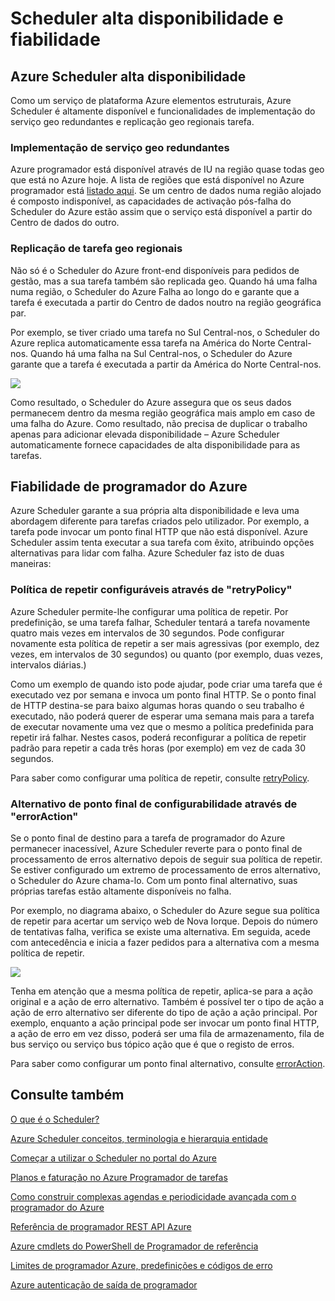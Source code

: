 <properties
 pageTitle="Scheduler alta disponibilidade e fiabilidade"
 description="Scheduler alta disponibilidade e fiabilidade"
 services="scheduler"
 documentationCenter=".NET"
 authors="derek1ee"
 manager="kevinlam1"
 editor=""/>
<tags
 ms.service="scheduler"
 ms.workload="infrastructure-services"
 ms.tgt_pltfrm="na"
 ms.devlang="dotnet"
 ms.topic="article"
 ms.date="08/16/2016"
 ms.author="deli"/>


# <a name="scheduler-high-availability-and-reliability"></a>Scheduler alta disponibilidade e fiabilidade

## <a name="azure-scheduler-high-availability"></a>Azure Scheduler alta disponibilidade

Como um serviço de plataforma Azure elementos estruturais, Azure Scheduler é altamente disponível e funcionalidades de implementação do serviço geo redundantes e replicação geo regionais tarefa.

### <a name="geo-redundant-service-deployment"></a>Implementação de serviço geo redundantes

Azure programador está disponível através de IU na região quase todas geo que está no Azure hoje. A lista de regiões que está disponível no Azure programador está [listado aqui](https://azure.microsoft.com/regions/#services). Se um centro de dados numa região alojado é composto indisponível, as capacidades de activação pós-falha do Scheduler do Azure estão assim que o serviço está disponível a partir do Centro de dados do outro.

### <a name="geo-regional-job-replication"></a>Replicação de tarefa geo regionais

Não só é o Scheduler do Azure front-end disponíveis para pedidos de gestão, mas a sua tarefa também são replicada geo. Quando há uma falha numa região, o Scheduler do Azure Falha ao longo do e garante que a tarefa é executada a partir do Centro de dados noutro na região geográfica par.

Por exemplo, se tiver criado uma tarefa no Sul Central-nos, o Scheduler do Azure replica automaticamente essa tarefa na América do Norte Central-nos. Quando há uma falha na Sul Central-nos, o Scheduler do Azure garante que a tarefa é executada a partir da América do Norte Central-nos. 

![][1]

Como resultado, o Scheduler do Azure assegura que os seus dados permanecem dentro da mesma região geográfica mais amplo em caso de uma falha do Azure. Como resultado, não precisa de duplicar o trabalho apenas para adicionar elevada disponibilidade – Azure Scheduler automaticamente fornece capacidades de alta disponibilidade para as tarefas.

## <a name="azure-scheduler-reliability"></a>Fiabilidade de programador do Azure

Azure Scheduler garante a sua própria alta disponibilidade e leva uma abordagem diferente para tarefas criados pelo utilizador. Por exemplo, a tarefa pode invocar um ponto final HTTP que não está disponível. Azure Scheduler assim tenta executar a sua tarefa com êxito, atribuindo opções alternativas para lidar com falha. Azure Scheduler faz isto de duas maneiras:

### <a name="configurable-retry-policy-via-retrypolicy"></a>Política de repetir configuráveis através de "retryPolicy"

Azure Scheduler permite-lhe configurar uma política de repetir. Por predefinição, se uma tarefa falhar, Scheduler tentará a tarefa novamente quatro mais vezes em intervalos de 30 segundos. Pode configurar novamente esta política de repetir a ser mais agressivas (por exemplo, dez vezes, em intervalos de 30 segundos) ou quanto (por exemplo, duas vezes, intervalos diárias.)

Como um exemplo de quando isto pode ajudar, pode criar uma tarefa que é executado vez por semana e invoca um ponto final HTTP. Se o ponto final de HTTP destina-se para baixo algumas horas quando o seu trabalho é executado, não poderá querer de esperar uma semana mais para a tarefa de executar novamente uma vez que o mesmo a política predefinida para repetir irá falhar. Nestes casos, poderá reconfigurar a política de repetir padrão para repetir a cada três horas (por exemplo) em vez de cada 30 segundos.

Para saber como configurar uma política de repetir, consulte [retryPolicy](scheduler-concepts-terms.md#retrypolicy).

### <a name="alternate-endpoint-configurability-via-erroraction"></a>Alternativo de ponto final de configurabilidade através de "errorAction"

Se o ponto final de destino para a tarefa de programador do Azure permanecer inacessível, Azure Scheduler reverte para o ponto final de processamento de erros alternativo depois de seguir sua política de repetir. Se estiver configurado um extremo de processamento de erros alternativo, o Scheduler do Azure chama-lo. Com um ponto final alternativo, suas próprias tarefas estão altamente disponíveis no falha.

Por exemplo, no diagrama abaixo, o Scheduler do Azure segue sua política de repetir para acertar um serviço web de Nova Iorque. Depois do número de tentativas falha, verifica se existe uma alternativa. Em seguida, acede com antecedência e inicia a fazer pedidos para a alternativa com a mesma política de repetir.

![][2]

Tenha em atenção que a mesma política de repetir, aplica-se para a ação original e a ação de erro alternativo. Também é possível ter o tipo de ação a ação de erro alternativo ser diferente do tipo de ação a ação principal. Por exemplo, enquanto a ação principal pode ser invocar um ponto final HTTP, a ação de erro em vez disso, poderá ser uma fila de armazenamento, fila de bus serviço ou serviço bus tópico ação que é que o registo de erros.

Para saber como configurar um ponto final alternativo, consulte [errorAction](scheduler-concepts-terms.md#action-and-erroraction).

## <a name="see-also"></a>Consulte também

 [O que é o Scheduler?](scheduler-intro.md)

 [Azure Scheduler conceitos, terminologia e hierarquia entidade](scheduler-concepts-terms.md)

 [Começar a utilizar o Scheduler no portal do Azure](scheduler-get-started-portal.md)

 [Planos e faturação no Azure Programador de tarefas](scheduler-plans-billing.md)

 [Como construir complexas agendas e periodicidade avançada com o programador do Azure](scheduler-advanced-complexity.md)

 [Referência de programador REST API Azure](https://msdn.microsoft.com/library/mt629143)

 [Azure cmdlets do PowerShell de Programador de referência](scheduler-powershell-reference.md)

 [Limites de programador Azure, predefinições e códigos de erro](scheduler-limits-defaults-errors.md)

 [Azure autenticação de saída de programador](scheduler-outbound-authentication.md)


[1]: ./media/scheduler-high-availability-reliability/scheduler-high-availability-reliability-image1.png

[2]: ./media/scheduler-high-availability-reliability/scheduler-high-availability-reliability-image2.png
